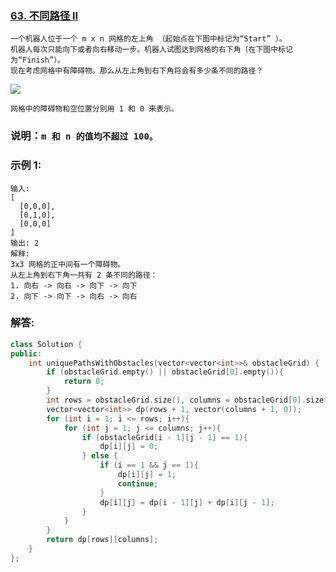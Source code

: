### [63. 不同路径 II](https://leetcode-cn.com/problems/unique-paths-ii/)
```
一个机器人位于一个 m x n 网格的左上角 （起始点在下图中标记为“Start” ）。
机器人每次只能向下或者向右移动一步。机器人试图达到网格的右下角（在下图中标记为“Finish”）。
现在考虑网格中有障碍物。那么从左上角到右下角将会有多少条不同的路径？
```
![](https://assets.leetcode-cn.com/aliyun-lc-upload/uploads/2018/10/22/robot_maze.png)
```
网格中的障碍物和空位置分别用 1 和 0 来表示。
```
### 说明：`m 和 n 的值均不超过 100。`
### 示例 1:
```
输入:
[
  [0,0,0],
  [0,1,0],
  [0,0,0]
]
输出: 2
解释:
3x3 网格的正中间有一个障碍物。
从左上角到右下角一共有 2 条不同的路径：
1. 向右 -> 向右 -> 向下 -> 向下
2. 向下 -> 向下 -> 向右 -> 向右
```
### 解答:
``` C++
class Solution {
public:
    int uniquePathsWithObstacles(vector<vector<int>>& obstacleGrid) {
        if (obstacleGrid.empty() || obstacleGrid[0].empty()){
            return 0;
        }
        int rows = obstacleGrid.size(), columns = obstacleGrid[0].size();
        vector<vector<int>> dp(rows + 1, vector(columns + 1, 0));
        for (int i = 1; i <= rows; i++){
            for (int j = 1; j <= columns; j++){
                if (obstacleGrid[i - 1][j - 1] == 1){
                    dp[i][j] = 0;
                } else {
                    if (i == 1 && j == 1){
                        dp[i][j] = 1;
                        continue;
                    }
                    dp[i][j] = dp[i - 1][j] + dp[i][j - 1];
                }
            }
        }
        return dp[rows][columns];
    }
};
```
